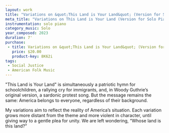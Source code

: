 ```yaml
---
layout: work
title: "Variations on &quot;This Land is Your Land&quot; (Version for Solo Piano)"
meta_title: "Variations on This Land is Your Land (Version for Solo Piano)"
instrumentation: solo piano
category_music: Solo
year_composed: 2023
duration: 7'
purchase:
 - title: Variations on &quot;This Land is Your Land&quot; (Version for Solo Piano) - Instant PDF Download
   price: $20.00
   product-key: 8K62i
tags: 
 - Social Justice
 - American Folk Music
---
```

"This Land is Your Land" is simultaneously a patriotic hymn for schoolchildren, a rallying cry for immigrants, and, in Woody Guthrie’s original version, a sardonic protest song. But the message remains the same: America belongs to everyone, regardless of their background.

My variations aim to reflect the reality of America’s situation. Each variation grows more distant from the theme and more violent in character, until giving way to a gentle plea for unity. We are left wondering, “Whose land is this land?”